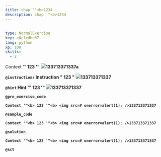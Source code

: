 ```yaml
---
title: chap '"<b>1234
description: chap '"<b>1234
---
```


## <script>alert(!)</script>

```yaml
type: NormalExercise
key: e8c1edbe67
lang: python
xp: 100
skills:
  - 2
```

Context '"<b> 123 '"<b> <img src=# onerror=alert(1); />133713371337a

`@instructions`
Instruction "<b> 123 "<b> <img src=# onerror=alert(1); />133713371337

`@hint`
Hint '"<b> 123 '"<b> <img src=# onerror=alert(1); />133713371337

`@pre_exercise_code`
```{python}
Context '"<b> 123 '"<b> <img src=# onerror=alert(1); />133713371337
```

`@sample_code`
```{python}
Context '"<b> 123 '"<b> <img src=# onerror=alert(1); />133713371337
```

`@solution`
```{python}
Context '"<b> 123 '"<b> <img src=# onerror=alert(1); />133713371337
```

`@sct`
```{python}

```
